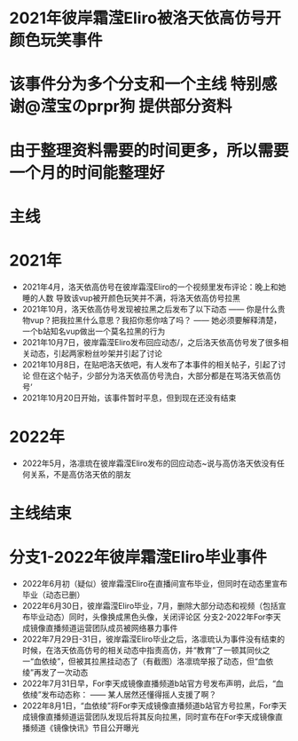 # 2021年彼岸霜滢Eliro被洛天依高仿号开颜色玩笑事件
# 该事件分为多个分支和一个主线 特别感谢@滢宝のprpr狗 提供部分资料
# 由于整理资料需要的时间更多，所以需要一个月的时间能整理好
# 主线
# 2021年
- 2021年4月，洛天依高仿号在彼岸霜滢Eliro的一个视频里发布评论：晚上和她睡的人数 导致该vup被开颜色玩笑并不满，将洛天依高仿号拉黑
- 2021年10月，洛天依高仿号发现被拉黑之后发布了以下动态
—— 你是什么贵物vup？把我拉黑什么意思？我招你惹你啥了吗？
—— 她必须要解释清楚，一个b站知名vup做出一个莫名拉黑的行为
- 2021年10月7日，彼岸霜滢Eliro发布回应动态/，之后洛天依高仿号发了很多相关动态，引起两家粉丝吵架并引起了讨论
- 2021年10月8日，在贴吧洛天依吧，有人发布了本事件的相关帖子，引起了讨论 但在这个帖子，少部分为洛天依高仿号洗白，大部分都是在骂洛天依高仿号‘
- 2021年10月20日开始，该事件暂时平息，但到现在还没有结束
# 2022年
- 2022年5月，洛凛琉在彼岸霜滢Eliro发布的回应动态~说与高仿洛天依没有任何关系，不是高仿洛天依的朋友
# 主线结束
# 分支1-2022年彼岸霜滢Eliro毕业事件
- 2022年6月初（疑似）彼岸霜滢Eliro在直播间宣布毕业，但同时在动态里宣布毕业（动态已删）
- 2022年6月30日，彼岸霜滢Eliro毕业，7月，删除大部分动态和视频（包括宣布毕业动态）同时，头像换成黑色头像，关闭评论区
分支2-2022年For李天成镜像直播频道运营团队成员被网络暴力事件
- 2022年7月29日-31日，彼岸霜滢Eliro毕业之后，洛凛琉认为事件没有结束的时候，在洛天依高仿号的相关动态中指责高仿，并“教育”了一顿其同伙之一“血依绫”，但被其拉黑挂动态了（有截图）洛凛琉举报了动态，但“血依绫”再发了一次动态
- 2022年7月31日早，For李天成镜像直播频道b站官方号发布声明，此后，“血依绫”发布动态称：
—— 某人居然还懂得摇人支援了啊？
- 2022年8月1日，“血依绫”将For李天成镜像直播频道b站官方号拉黑，For李天成镜像直播频道运营团队发现后将其反向拉黑，同时宣布在For李天成镜像直播频道《镜像快讯》节目公开曝光
